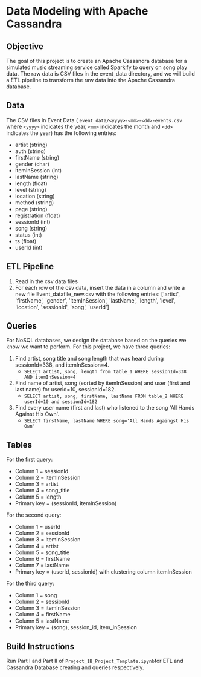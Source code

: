 # Data Modeling with Apache Cassandra


## Objective

The goal of this project is to create an Apache Cassandra database for a simulated music streaming service called Sparkify to query on song play data. The raw data is CSV files in the event_data directory, and we will build a ETL pipeline to transform the raw data into the Apache Cassandra database.


## Data

The CSV files in Event Data ( `event_data/<yyyy>-<mm>-<dd>-events.csv` where `<yyyy>` indicates the year, `<mm>` indicates the month and `<dd>` indicates the year) has the following entries:
- artist (string)
- auth (string)
- firstName (string)
- gender (char)
- itemInSession (int)
- lastName (string)
- length (float)
- level (string)
- location (string)
- method (string)
- page (string)
- registration (float)
- sessionId (int)
- song (string)
- status (int)
- ts (float)
- userId (int)


## ETL Pipeline

1. Read in the csv data files
2. For each row of the csv data, insert the data in a column and write a new file Event_datafile_new.csv with the following entries: ['artist', 'firstName', 'gender',  'itemInSession', 'lastName', 'length', 'level', 'location', 'sessionId', 'song', 'userId']


## Queries

For NoSQL databases, we design the database based on the queries we know we want to perform. For this project, we have three queries:

1. Find artist, song title and song length that was heard during sessionId=338, and itemInSession=4.
    - `SELECT artist, song, length from table_1 WHERE sessionId=338 AND itemInSession=4`
2. Find name of artist, song (sorted by itemInSession) and user (first and last name) for userid=10, sessionId=182.
    - `SELECT artist, song, firstName, lastName FROM table_2 WHERE userId=10 and sessionId=182`
3. Find every user name (first and last) who listened to the song 'All Hands Against His Own'.
    - `SELECT firstName, lastName WHERE song='All Hands Againgst His Own'`


## Tables

For the first query: 
- Column 1 = sessionId
-  Column 2 = itemInSession
-  Column 3 = artist
-  Column 4 = song_title
-  Column 5 = length
-  Primary key = (sessionId, itemInSession)

For the second query:
- Column 1 = userId
- Column 2 = sessionId
- Column 3 = itemInSession
- Column 4 = artist
- Column 5 = song_title
- Column 6 = firstName
- Column 7 = lastName
- Primary key = (userId, sessionId) with clustering column itemInSession

For the third query:  
- Column 1 = song
- Column 2 = sessionId
- Column 3 = itemInSession
- Column 4 = firstName
- Column 5 = lastName
- Primary key = (song), session_id, item_inSession


## Build Instructions

Run Part I and Part II of `Project_1B_Project_Template.ipynb`for ETL and Cassandra Database creating and queries respectively.
